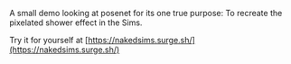 A small demo looking at posenet for its one true purpose: To recreate the pixelated shower effect in the Sims.

Try it for yourself at [https://nakedsims.surge.sh/](https://nakedsims.surge.sh/)
